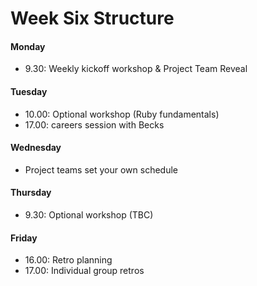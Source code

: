# Week Six Structure

#### Monday

- 9.30: Weekly kickoff workshop & Project Team Reveal

#### Tuesday
- 10.00: Optional workshop (Ruby fundamentals)
- 17.00: careers session with Becks

#### Wednesday
- Project teams set your own schedule

#### Thursday
- 9.30: Optional workshop (TBC)

#### Friday

- 16.00: Retro planning
- 17.00: Individual group retros
